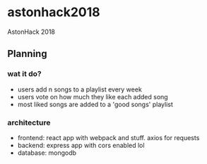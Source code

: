 # astonhack2018
AstonHack 2018

## Planning

### wat it do?

- users add n songs to a playlist every week
- users vote on how much they like each added song
- most liked songs are added to a 'good songs' playlist

### architecture

- frontend: react app with webpack and stuff. axios for requests
- backend: express app with cors enabled lol
- database: mongodb
